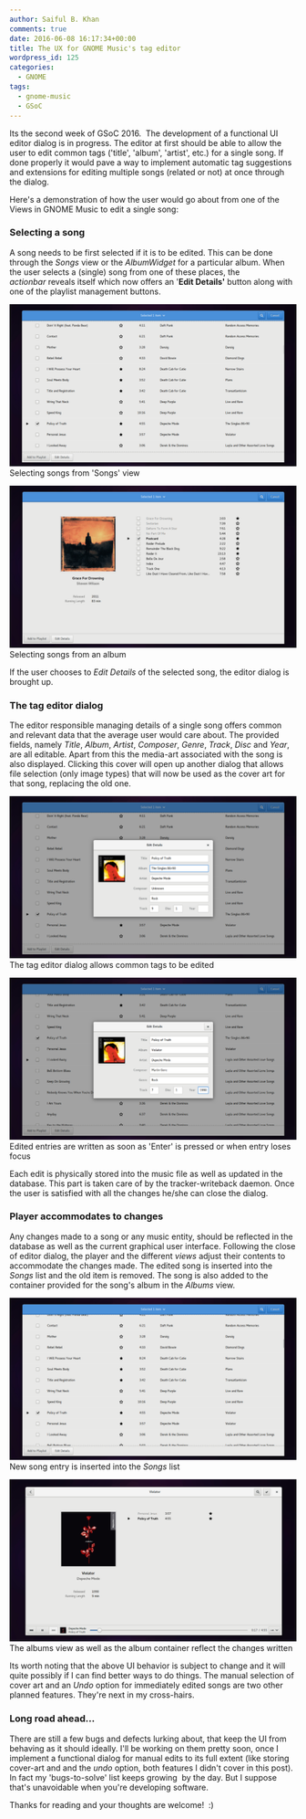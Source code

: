 ```yaml
---
author: Saiful B. Khan
comments: true
date: 2016-06-08 16:17:34+00:00
title: The UX for GNOME Music's tag editor
wordpress_id: 125
categories:
  - GNOME
tags:
  - gnome-music
  - GSoC
---
```


Its the second week of GSoC 2016.  The development of a functional UI editor dialog is in progress. The editor at first should be able to allow the user to edit common tags ('title', 'album', 'artist', etc.) for a single song. If done properly it would pave a way to implement automatic tag suggestions and extensions for editing multiple songs (related or not) at once through the dialog.

<!-- more -->Here's a demonstration of how the user would go about from one of the Views in GNOME Music to edit a single song:


### Selecting a song


A song needs to be first selected if it is to be edited. This can be done through the _Songs_ view or the _AlbumWidget_ for a particular album. When the user selects a (single) song from one of these places, the _actionbar_ reveals itself which now offers an '**Edit Details'** button along with one of the playlist management buttons.

<p class="image bordered">
  <img alt="GNOME Music: selecting songs in 'Songs' view" src="/images/posts/scr11.png">
  Selecting songs from 'Songs' view
</p>

<p class="image bordered">
  <img alt="GNOME Music: selecting songs from an album" src="/images/posts/scr21.png">
  Selecting songs from an album
</p>

If the user chooses to _Edit Details_ of the selected song, the editor dialog is brought up.


### The tag editor dialog


The editor responsible managing details of a single song offers common and relevant data that the average user would care about. The provided fields, namely _Title_, _Album_, _Artist_, _Composer_, _Genre_, _Track_, _Disc_ and _Year_, are all editable. Apart from this the media-art associated with the song is also displayed. Clicking this cover will open up another dialog that allows file selection (only image types) that will now be used as the cover art for that song, replacing the old one.

<p class="image bordered">
  <img alt="GNOME Music: tag editor dialog" src="/images/posts/scr31.png">
  The tag editor dialog allows common tags to be edited
</p>

<p class="image bordered">
  <img alt="GNOME Music: tag editoy dialog fields" src="/images/posts/scr41.png">
  Edited entries are written as soon as 'Enter' is pressed or when entry loses focus
</p>

Each edit is physically stored into the music file as well as updated in the database. This part is taken care of by the tracker-writeback daemon. Once the user is satisfied with all the changes he/she can close the dialog.


### Player accommodates to changes


Any changes made to a song or any music entity, should be reflected in the database as well as the current graphical user interface. Following the close of editor dialog, the player and the different _views_ adjust their contents to accommodate the changes made. The edited song is inserted into the _Songs_ list and the old item is removed. The song is also added to the container provided for the song's album in the _Albums_ view.

<p class="image bordered">
  <img alt="the edited song gets placed where it should" src="/images/posts/scr51.png">
  New song entry is inserted into the <em>Songs</em> list
</p>

<p class="image bordered">
  <img alt="edited song placed in the album container" src="/images/posts/scr71.png">
  The albums view as well as the album container reflect the changes written
</p>

Its worth noting that the above UI behavior is subject to change and it will quite possibly if I can find better ways to do things. The manual selection of cover art and an _Undo_ option for immediately edited songs are two other planned features. They're next in my cross-hairs.


### Long road ahead...


There are still a few bugs and defects lurking about, that keep the UI from behaving as it should ideally. I'll be working on them pretty soon, once I implement a functional dialog for manual edits to its full extent (like storing cover-art and and the _undo_ option, both features I didn't cover in this post). In fact my 'bugs-to-solve' list keeps growing  by the day. But I suppose that's unavoidable when you're developing software.

Thanks for reading and your thoughts are welcome!  :)



